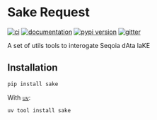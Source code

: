 # Sake Request

[![ci](https://github.com/seqoia-ia/sake_request/workflows/ci/badge.svg)](https://github.com/seqoia-ia/sake_request/actions?query=workflow%3Aci)
[![documentation](https://img.shields.io/badge/docs-mkdocs-708FCC.svg?style=flat)](https://seqoia-ia.github.io/sake_request/)
[![pypi version](https://img.shields.io/pypi/v/sake.svg)](https://pypi.org/project/sake/)
[![gitter](https://badges.gitter.im/join%20chat.svg)](https://app.gitter.im/#/room/#sake_request:gitter.im)

A set of utils tools to interogate Seqoia dAta laKE

## Installation

```bash
pip install sake
```

With [`uv`](https://docs.astral.sh/uv/):

```bash
uv tool install sake
```
